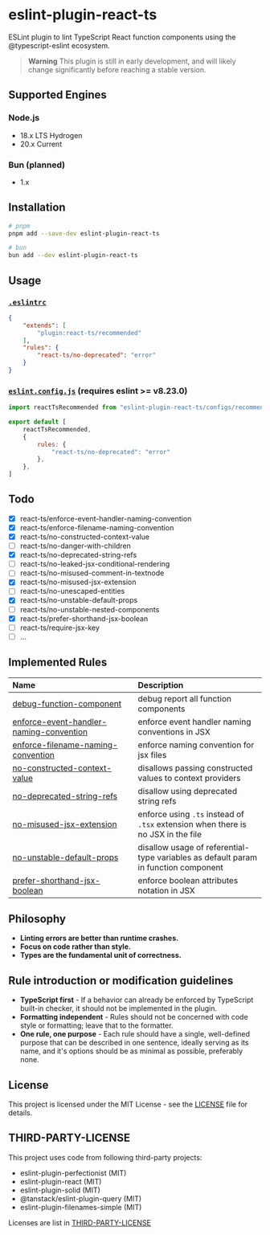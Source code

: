 # eslint-plugin-react-ts

ESLint plugin to lint TypeScript React function components using the @typescript-eslint ecosystem.

> **Warning**
> This plugin is still in early development, and will likely change significantly before reaching a stable version.

## Supported Engines

### Node.js

- 18.x LTS Hydrogen
- 20.x Current

### Bun (planned)

- 1.x

## Installation

```bash
# pnpm
pnpm add --save-dev eslint-plugin-react-ts

# bun
bun add --dev eslint-plugin-react-ts
```

## Usage

### [`.eslintrc`](https://eslint.org/docs/latest/use/configure/configuration-files)

```json
{
    "extends": [
        "plugin:react-ts/recommended"
    ],
    "rules": {
        "react-ts/no-deprecated": "error"
    }
}
```

### [`eslint.config.js`](https://eslint.org/docs/latest/use/configure/configuration-files-new) (requires eslint >= v8.23.0)

```js
import reactTsRecommended from "eslint-plugin-react-ts/configs/recommended";

export default [
    reactTsRecommended,
    {
        rules: {
            "react-ts/no-deprecated": "error"
        },
    },
]
```

## Todo

- [x] react-ts/enforce-event-handler-naming-convention
- [x] react-ts/enforce-filename-naming-convention
- [x] react-ts/no-constructed-context-value
- [ ] react-ts/no-danger-with-children
- [x] react-ts/no-deprecated-string-refs
- [ ] react-ts/no-leaked-jsx-conditional-rendering
- [ ] react-ts/no-misused-comment-in-textnode
- [x] react-ts/no-misused-jsx-extension
- [ ] react-ts/no-unescaped-entities
- [x] react-ts/no-unstable-default-props
- [ ] react-ts/no-unstable-nested-components
- [x] react-ts/prefer-shorthand-jsx-boolean
- [ ] react-ts/require-jsx-key
- [ ] ...

## Implemented Rules

<!-- begin auto-generated rules list -->

| Name                                                                                                                                                        | Description                                                                         |
| :---------------------------------------------------------------------------------------------------------------------------------------------------------- | :---------------------------------------------------------------------------------- |
| [debug-function-component](https://github.com/Rel1cx/eslint-plugin-react-ts/blob/main/docs/rules/debug-function-component.md)                               | debug report all function components                                                |
| [enforce-event-handler-naming-convention](https://github.com/Rel1cx/eslint-plugin-react-ts/blob/main/docs/rules/enforce-event-handler-naming-convention.md) | enforce event handler naming conventions in JSX                                     |
| [enforce-filename-naming-convention](https://github.com/Rel1cx/eslint-plugin-react-ts/blob/main/docs/rules/enforce-filename-naming-convention.md)           | enforce naming convention for jsx files                                             |
| [no-constructed-context-value](https://github.com/Rel1cx/eslint-plugin-react-ts/blob/main/docs/rules/no-constructed-context-value.md)                       | disallows passing constructed values to context providers                           |
| [no-deprecated-string-refs](https://github.com/Rel1cx/eslint-plugin-react-ts/blob/main/docs/rules/no-deprecated-string-refs.md)                             | disallow using deprecated string refs                                               |
| [no-misused-jsx-extension](https://github.com/Rel1cx/eslint-plugin-react-ts/blob/main/docs/rules/no-misused-jsx-extension.md)                               | enforce using `.ts` instead of `.tsx` extension when there is no JSX in the file    |
| [no-unstable-default-props](https://github.com/Rel1cx/eslint-plugin-react-ts/blob/main/docs/rules/no-unstable-default-props.md)                             | disallow usage of referential-type variables as default param in function component |
| [prefer-shorthand-jsx-boolean](https://github.com/Rel1cx/eslint-plugin-react-ts/blob/main/docs/rules/prefer-shorthand-jsx-boolean.md)                       | enforce boolean attributes notation in JSX                                          |

<!-- end auto-generated rules list -->

## Philosophy

- **Linting errors are better than runtime crashes.**
- **Focus on code rather than style.**
- **Types are the fundamental unit of correctness.**

## Rule introduction or modification guidelines

- **TypeScript first** - If a behavior can already be enforced by TypeScript built-in checker, it should not be implemented in the plugin.
- **Formatting independent** - Rules should not be concerned with code style or formatting; leave that to the formatter.
- **One rule, one purpose** - Each rule should have a single, well-defined purpose that can be described in one sentence, ideally serving as its name, and it's options should be as minimal as possible, preferably none.

## License

This project is licensed under the MIT License - see the [LICENSE](LICENSE) file for details.

## THIRD-PARTY-LICENSE

This project uses code from following third-party projects:

- eslint-plugin-perfectionist (MIT)
- eslint-plugin-react (MIT)
- eslint-plugin-solid (MIT)
- @tanstack/eslint-plugin-query (MIT)
- eslint-plugin-filenames-simple (MIT)

Licenses are list in [THIRD-PARTY-LICENSE](THIRD-PARTY-LICENSE)
